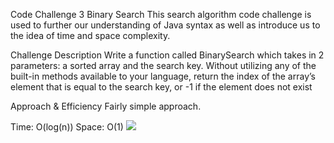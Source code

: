 Code Challenge 3
Binary Search
This search algorithm code challenge is used to further our understanding of Java syntax as well as introduce us to the idea of time and space complexity.

Challenge Description
Write a function called BinarySearch which takes in 2 parameters: a sorted array and the search key. Without utilizing any of the built-in methods available to your language, return the index of the array’s element that is equal to the search key, or -1 if the element does not exist

Approach & Efficiency
Fairly simple approach.

Time: O(log(n))
Space: O(1)
![](src/main/java/challenges/assets/Screenshot20%2020-11-2320%165151.png)
